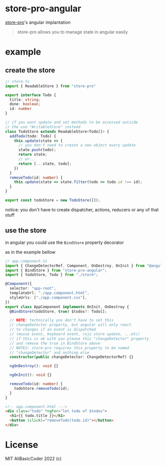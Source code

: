 # store-pro-angular

[store-pro](https://npmjs.com/package/store-pro)'s angular implantation

> store-pro allows you to manage state in angular easily

# example

## create the store

```ts
// store.ts
import { ReadableStore } from "store-pro"

export interface Todo {
  title: string;
  done: boolean;
  id: number
}

// if you want update and set methods to be accessed outside
// the use "WritableStore" instead
class TodoStore extends ReadableStore<Todo[]> {
  addTodo(todo: Todo) {
    this.update(state => {
      // you don't need to create a new object every update
      state.push(todo);
      return state;
      // or...
      return [...state, todo];
    })
  }
  removeTodo(id: number) {
    this.update(state => state.filter(todo => todo.id !== id);
  }
}

export const todoStore = new TodoStore([]);
```

notice: you don't have to create dispatcher, actions, reducers or any of that stuff

## use the store

in angular you could use the `BindStore` property decorator

as in the example bellow

```ts
// app.component.ts
import { ChangeDetectorRef, Component, OnDestroy, OnInit } from "@angular/core";
import { BindStore } from "store-pro-angular";
import { todoStore, Todo } from "./store";

@Component({
  selector: "app-root",
  templateUrl: "./app.component.html",
  styleUrls: ["./app.component.css"],
})
export class AppComponent implements OnInit, OnDestroy {
  @BindStore(todoStore, true) $todos?: Todo[];

  // NOTE: technically you don't have to set this
  // changeDetector property, but angular will only react
  // to changes if an event is dispatched
  // (mouse event, keyboard event, rxjs store update, ...etc)
  // if this is ok with you please this "changeDetector" property
  // and remove the true in BindStore above
  // NOTE2: store-pro requires this property to be named
  // "changeDetector" and nothing else
  constructor(public changeDetector: ChangeDetectorRef) {}

  ngOnDestroy(): void {}

  ngOnInit(): void {}

  removeTodo(id: number) {
    todoStore.removeTodo(id);
  }
}
```

```html
<!-- app.component.html --->
<div class="todo" *ngFor="let todo of $todos">
  <h1>{{ todo.title }}</h1>
  <button (click)="removeTodo(todo.id)"></button>
</div>
```

# License

MIT AliBasicCoder 2022 (c)
